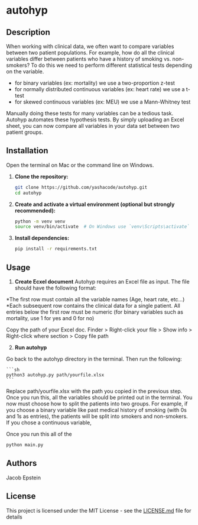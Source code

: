# autohyp

## Description

When working with clinical data, we often want to compare variables between two patient populations. For example, how do all the clinical variables differ between patients who have a history of smoking vs. non-smokers? To do this we need to perform different statistical tests depending on the variable.

* for binary variables (ex: mortality) we use a two-proportion z-test
* for normally distributed continuous variables (ex: heart rate) we use a t-test
* for skewed continuous variables (ex: MEU) we use a Mann-Whitney test

Manually doing these tests for many variables can be a tedious task. Autohyp automates these hypothesis tests. By simply uploading an Excel sheet, you can now compare all variables in your data set between two patient groups.

## Installation

Open the terminal on Mac or the command line on Windows.

1. **Clone the repository:**

    ```sh
    git clone https://github.com/yashacode/autohyp.git
    cd autohyp
    ```

2. **Create and activate a virtual environment (optional but strongly recommended):**

    ```sh
    python -m venv venv
    source venv/bin/activate  # On Windows use `venv\Scripts\activate`
    ```

3. **Install dependencies:**

    ```sh
    pip install -r requirements.txt
    ```

## Usage

1. **Create Ecxel document**
Autohyp requires an Excel file as input. The file should have the following format:

*The first row must contain all the variable names (Age, heart rate, etc...)
*Each subsequent row contains the clinical data for a single patient. All entries below the first row must be numeric (for binary variables such as mortality, use 1 for yes and 0 for no)

Copy the path of your Excel doc. Finder > Right-click your file > Show info > Right-click where section > Copy file path

2. **Run autohyp**

Go back to the autohyp directory in the terminal. Then run the following:

    ```sh
    python3 autohyp.py path/yourfile.xlsx
    ```
Replace path/yourfile.xlsx with the path you copied in the previous step. Once you run this, all the variables should be printed out in the terminal. You now must choose how to split the patients into two groups. For example, if you choose a binary variable like past medical history of smoking (with 0s and 1s as entries), the patients will be split into smokers and non-smokers. If you chose a continuous variable,

Once you run this all of the 


```sh
python main.py

```

## Authors

Jacob Epstein

## License

This project is licensed under the MIT License - see the [LICENSE.md](LICENSE.md) file for details
